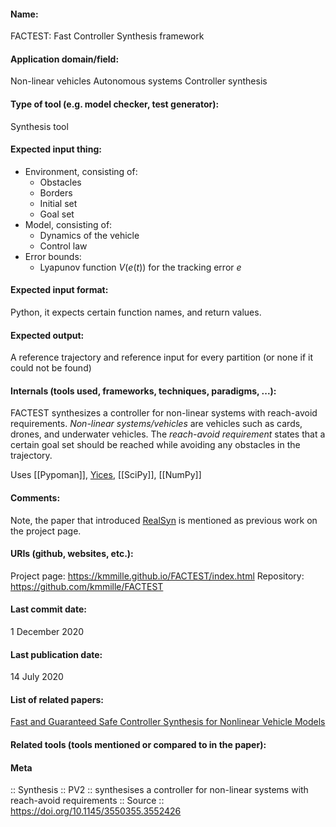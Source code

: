 #### Name:
FACTEST: Fast Controller Synthesis framework

#### Application domain/field:
Non-linear vehicles
Autonomous systems
Controller synthesis

#### Type of tool (e.g. model checker, test generator):
Synthesis tool

#### Expected input thing:
- Environment, consisting of:
	- Obstacles
	- Borders
	- Initial set
	- Goal set
- Model, consisting of:
	- Dynamics of the vehicle
	- Control law
- Error bounds:
	- Lyapunov function $V(e(t))$ for the tracking error $e$

#### Expected input format:
Python, it expects certain function names, and return values.

#### Expected output:
A reference trajectory and reference input for every partition (or none if it could not be found)

#### Internals (tools used, frameworks, techniques, paradigms, ...):
FACTEST synthesizes a controller for non-linear systems with reach-avoid requirements. 
*Non-linear systems/vehicles* are vehicles such as cards, drones, and underwater vehicles.
The *reach-avoid requirement* states that a certain goal set should be reached while avoiding any obstacles in the trajectory.

Uses [[Pypoman]], [Yices](../Solvers/SMT/Yices.md), [[SciPy]], [[NumPy]]

#### Comments:
Note, the paper that introduced [RealSyn](RealSyn.md) is mentioned as previous work on the project page.

#### URIs (github, websites, etc.):
Project page: https://kmmille.github.io/FACTEST/index.html
Repository: https://github.com/kmmille/FACTEST

#### Last commit date:
1 December 2020

#### Last publication date:
14 July 2020

#### List of related papers:
[Fast and Guaranteed Safe Controller Synthesis for Nonlinear Vehicle Models](https://doi.org/10.1007/978-3-030-53288-8_31)

#### Related tools (tools mentioned or compared to in the paper):

#### Meta
:: Synthesis
:: PV2 :: synthesises a controller for non-linear systems with reach-avoid requirements
:: Source :: https://doi.org/10.1145/3550355.3552426
